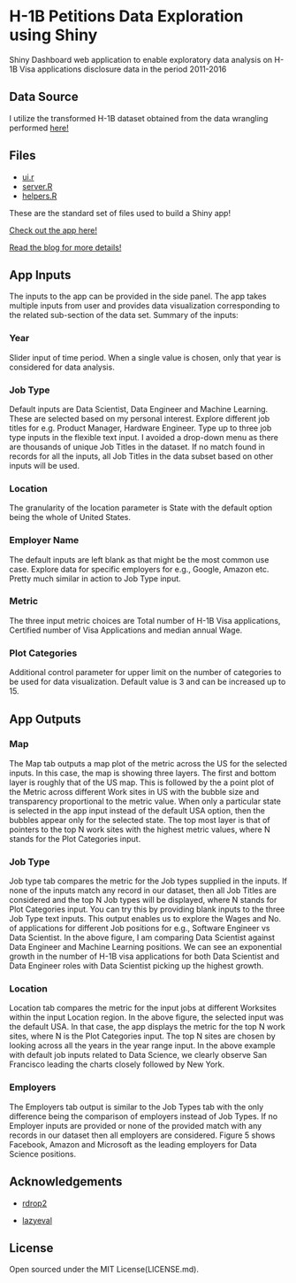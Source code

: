 # H-1B Petitions Data Exploration using Shiny

Shiny Dashboard web application to enable exploratory data analysis on H-1B Visa applications disclosure data in the period 2011-2016 

## Data Source

I utilize the transformed H-1B dataset obtained from the data wrangling performed [here!](https://github.com/sharan-naribole/H1B_visa_eda)

## Files

- [ui.r](https://github.com/sharan-naribole/H1b_visa_shiny/blob/master/ui.R)
- [server.R](https://github.com/sharan-naribole/H1b_visa_shiny/blob/master/server.R)
- [helpers.R](https://github.com/sharan-naribole/H1b_visa_shiny/blob/master/helpers.R)

These are the standard set of files used to build a Shiny app!

[Check out the app here!](https://sharan-naribole.shinyapps.io/h_1b/)

[Read the blog for more details!](http://blog.nycdatascience.com/student-works/h-1b-visa-applications-exploration-using-shiny/)

## App Inputs

The inputs to the app can be provided in the side panel. The app takes multiple inputs from user and provides data visualization corresponding to the related sub-section of the data set. Summary of the inputs:

### Year

Slider input of time period. When a single value is chosen, only that year is considered for data analysis.

### Job Type

Default inputs are Data Scientist, Data Engineer and Machine Learning. These are selected based on my personal interest. Explore different job titles for e.g. Product Manager, Hardware Engineer. Type up to three job type inputs in the flexible text input. I avoided a drop-down menu as there are thousands of unique Job Titles in the dataset. If no match found in records for all the inputs, all Job Titles in the data subset based on other inputs will be used.

### Location

The granularity of the location parameter is State with the default option being the whole of United States.

### Employer Name

The default inputs are left blank as that might be the most common use case. Explore data for specific employers for e.g., Google, Amazon etc. Pretty much similar in action to Job Type input.

### Metric

The three input metric choices are Total number of H-1B Visa applications, Certified number of Visa Applications and median annual Wage.

### Plot Categories

Additional control parameter for upper limit on the number of categories to be used for data visualization. Default value is 3 and can be increased up to 15.

## App Outputs

### Map

The Map tab outputs a map plot of the metric across the US for the selected inputs. In this case, the map is showing three layers. The first and bottom layer is roughly that of the US map. This is followed by the a point plot of the Metric across different Work sites in US with the bubble size and transparency proportional to the metric value. When only a particular state is selected in the app input instead of the default USA option, then the bubbles appear only for the selected state. The top most layer is that of pointers to the top N work sites with the highest metric values, where N stands for the Plot Categories input.

### Job Type

Job type tab compares the metric for the Job types supplied in the inputs. If none of the inputs match any record in our dataset, then all Job Titles are considered and the top N Job types will be displayed, where N stands for Plot Categories input. You can try this by providing blank inputs to the three Job Type text inputs. This output enables us to explore the Wages and No. of applications for different Job positions for e.g., Software Engineer vs Data Scientist. In the above figure, I am comparing Data Scientist against Data Engineer and Machine Learning positions. We can see an exponential growth in the number of H-1B visa applications for both Data Scientist and Data Engineer roles with Data Scientist picking up the highest growth.

### Location

Location tab compares the metric for the input jobs at different Worksites within the input Location region. In the above figure, the selected input was the default USA. In that case, the app displays the metric for the top N work sites, where N is the Plot Categories input. The top N sites are chosen by looking across all the years in the year range input. In the above example with default job inputs related to Data Science, we clearly observe San Francisco leading the charts closely followed by New York.

### Employers

The Employers tab output is similar to the Job Types tab with the only difference being the comparison of employers instead of Job Types. If no Employer inputs are provided or none of the provided match with any records in our dataset then all employers are considered. Figure 5 shows Facebook, Amazon and Microsoft as the leading employers for Data Science positions. 

## Acknowledgements

- [rdrop2](https://github.com/karthik/rdrop2)

- [lazyeval](https://cran.r-project.org/web/packages/lazyeval/index.html)

## License

Open sourced under the MIT License(LICENSE.md).
